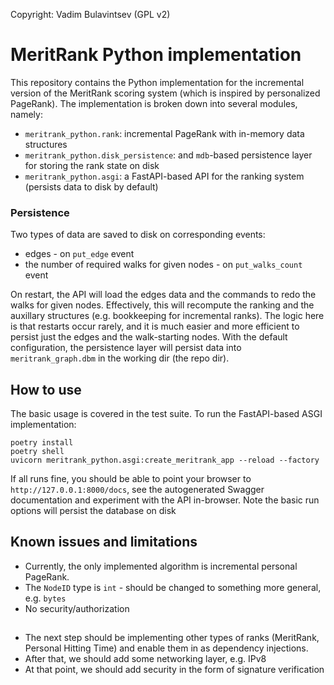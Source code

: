 Copyright: Vadim Bulavintsev (GPL v2)

# MeritRank Python implementation

This repository contains the Python implementation for the incremental version of the MeritRank 
scoring system (which is inspired by personalized PageRank). The implementation is broken down into several modules,
namely:
* `meritrank_python.rank`: incremental PageRank with in-memory data structures
* `meritrank_python.disk_persistence`: and `mdb`-based persistence layer for storing the rank state on disk
* `meritrank_python.asgi`: a FastAPI-based API for the ranking system (persists data to disk by default)

### Persistence
Two types of data are saved to disk on corresponding events:
* edges - on `put_edge` event
* the number of required walks for given nodes - on `put_walks_count` event

On restart, the API will load the edges data and the commands to redo the walks
for given nodes. Effectively, this will recompute the ranking and
the auxillary structures (e.g. bookkeeping for incremental ranks).
The logic here is that restarts occur rarely, and it is much easier and more efficient
to persist just the edges and the walk-starting nodes.
With the default configuration, the persistence layer will persist data 
into `meritrank_graph.dbm` in the working dir (the repo dir).

## How to use
The basic usage is covered in the test suite. 
To run the FastAPI-based ASGI implementation:
```commandline
poetry install
poetry shell
uvicorn meritrank_python.asgi:create_meritrank_app --reload --factory
```
If all runs fine, you should be able to point your browser 
to `http://127.0.0.1:8000/docs`, see the autogenerated Swagger documentation
and experiment with the API in-browser. Note the basic run options will persist the 
database on disk 

## Known issues and limitations
* Currently, the only implemented algorithm is incremental personal PageRank. 
* The `NodeID` type is `int` - should be changed to something more general, e.g. `bytes`
* No security/authorization

##
* The next step should be implementing other types of ranks (MeritRank, Personal Hitting Time)
and enable them in as dependency injections.
* After that, we should add some networking layer, e.g. IPv8
* At that point, we should add security in the form of signature verification